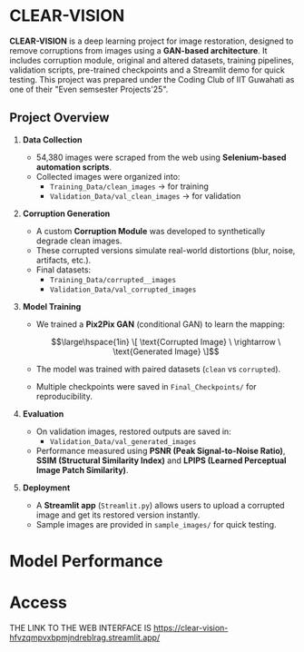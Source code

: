 # CLEAR-VISION
**CLEAR-VISION** is a deep learning project for image restoration, designed to remove corruptions from images using a **GAN-based architecture**. It includes corruption module, original and altered datasets, training pipelines, validation scripts, pre-trained checkpoints and a Streamlit demo for quick testing. This project was prepared under the Coding Club of IIT Guwahati as one of their "Even semsester Projects'25".

## Project Overview  

1. **Data Collection**  
   - 54,380 images were scraped from the web using **Selenium-based automation scripts**.  
   - Collected images were organized into:  
     - `Training_Data/clean_images` -> for training  
     - `Validation_Data/val_clean_images` -> for validation  

2. **Corruption Generation**  
   - A custom **Corruption Module** was developed to synthetically degrade clean images.  
   - These corrupted versions simulate real-world distortions (blur, noise, artifacts, etc.).  
   - Final datasets:  
     - `Training_Data/corrupted__images`  
     - `Validation_Data/val_corrupted_images`  

3. **Model Training**  
   - We trained a **Pix2Pix GAN** (conditional GAN) to learn the mapping:  

      $$\large\hspace{1in} \[
     \text{Corrupted Image} \ \rightarrow \ \text{Generated Image}
     \]$$
     
   - The model was trained with paired datasets (`clean` vs `corrupted`).  
   - Multiple checkpoints were saved in `Final_Checkpoints/` for reproducibility.  

4. **Evaluation**  
   - On validation images, restored outputs are saved in:  
     - `Validation_Data/val_generated_images`  
   - Performance measured using **PSNR (Peak Signal-to-Noise Ratio)**, **SSIM (Structural Similarity Index)** and **LPIPS (Learned Perceptual Image Patch Similarity)**.  

5. **Deployment**  
   - A **Streamlit app** (`Streamlit.py`) allows users to upload a corrupted image and get its restored version instantly.  
   - Sample images are provided in `sample_images/` for quick testing.  




# Model Performance

# Access
THE LINK TO THE WEB INTERFACE IS 
https://clear-vision-hfvzqmpvxbpmjndreblrag.streamlit.app/

